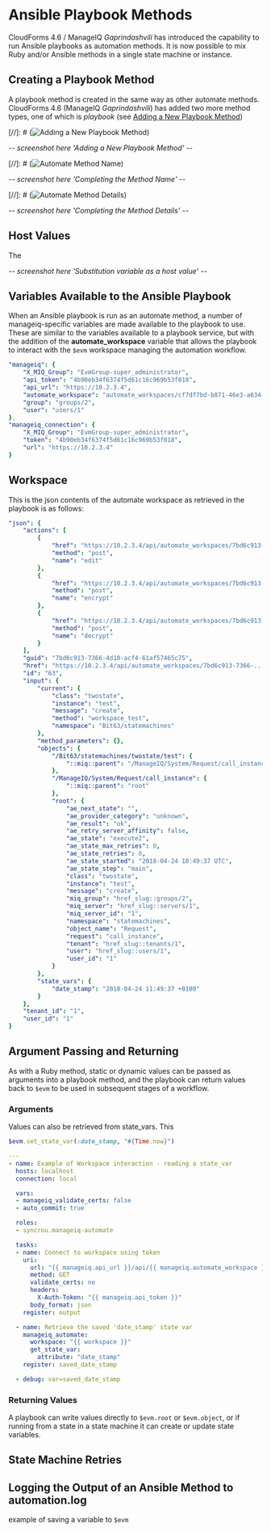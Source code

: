 # Ansible Playbook Methods

CloudForms 4.6 / ManageIQ *Gaprindashvili* has introduced the capability to run Ansible playbooks as automation methods. It is now possible to mix Ruby and/or Ansible methods in a single state machine or instance.

## Creating a Playbook Method

A playbook method is created in the same way as other automate
methods. CloudForms 4.6 (ManageIQ *Gaprindashvili*) has added two more
method types, one of which is *playbook* (see
[Adding a New Playbook Method](#i1))

[//]: # (![Adding a New Playbook Method](images/adding_a_new_automate_method.png))

_-- screenshot here 'Adding a New Playbook Method' --_



[//]: # (![Automate Method Name](images/automate_method_name.png))

_-- screenshot here 'Completing the Method Name' --_



[//]: # (![Automate Method Details](images/automate_method_details_1.png))

_-- screenshot here 'Completing the Method Details' --_


## Host Values

The 

_-- screenshot here 'Substitution variable as a host value' --_

## Variables Available to the Ansible Playbook

When an Ansible playbook is run as an automate method, a number of manageiq-specific variables are made available to the playbook to use. These are similar to the variables available to a playbook service, but with the addition of the **automate\_workspace** variable that allows the playbook to interact with the `$evm` workspace managing the automation workflow.

``` yaml
"manageiq": {
    "X_MIQ_Group": "EvmGroup-super_administrator",
    "api_token": "4b90eb34f6374f5d61c16c969b53f018",
    "api_url": "https://10.2.3.4",
    "automate_workspace": "automate_workspaces/cf7df7bd-b871-46e3-a634-a3c30d644e5c",
    "group": "groups/2",
    "user": "users/1"
},
"manageiq_connection": {
    "X_MIQ_Group": "EvmGroup-super_administrator",
    "token": "4b90eb34f6374f5d61c16c969b53f018",
    "url": "https://10.2.3.4"
}
```



## Workspace

This is the json contents of the automate workspace as retrieved in the playbook is as follows:

``` yaml
"json": {
    "actions": [
        {
            "href": "https://10.2.3.4/api/automate_workspaces/7bd6c913-7366-...",
            "method": "post",
            "name": "edit"
        },
        {
            "href": "https://10.2.3.4/api/automate_workspaces/7bd6c913-7366-...",
            "method": "post",
            "name": "encrypt"
        },
        {
            "href": "https://10.2.3.4/api/automate_workspaces/7bd6c913-7366-...",
            "method": "post",
            "name": "decrypt"
        }
    ],
    "guid": "7bd6c913-7366-4d10-acf4-61af57465c75",
    "href": "https://10.2.3.4/api/automate_workspaces/7bd6c913-7366-...",
    "id": "63",
    "input": {
        "current": {
            "class": "twostate",
            "instance": "test",
            "message": "create",
            "method": "workspace_test",
            "namespace": "Bit63/statemachines"
        },
        "method_parameters": {},
        "objects": {
            "/Bit63/statemachines/twostate/test": {
                "::miq::parent": "/ManageIQ/System/Request/call_instance"
            },
            "/ManageIQ/System/Request/call_instance": {
                "::miq::parent": "root"
            },
            "root": {
                "ae_next_state": "",
                "ae_provider_category": "unknown",
                "ae_result": "ok",
                "ae_retry_server_affinity": false,
                "ae_state": "execute2",
                "ae_state_max_retries": 0,
                "ae_state_retries": 0,
                "ae_state_started": "2018-04-24 10:49:37 UTC",
                "ae_state_step": "main",
                "class": "twostate",
                "instance": "test",
                "message": "create",
                "miq_group": "href_slug::groups/2",
                "miq_server": "href_slug::servers/1",
                "miq_server_id": "1",
                "namespace": "statemachines",
                "object_name": "Request",
                "request": "call_instance",
                "tenant": "href_slug::tenants/1",
                "user": "href_slug::users/1",
                "user_id": "1"
            }
        },
        "state_vars": {
            "date_stamp": "2018-04-24 11:49:37 +0100"
        }
    },
    "tenant_id": "1",
    "user_id": "1"
}
```

## Argument Passing and Returning

As with a Ruby method, static or dynamic values can be passed as arguments into a playbook method, and the playbook can return values back to `$evm` to be used in subsequent stages of a workflow.

### Arguments

Values can also be retrieved from state\_vars. This

``` Ruby
$evm.set_state_var(:date_stamp, "#{Time.now}")
```

``` yaml
---
- name: Example of Workspace interaction - reading a state_var
  hosts: localhost
  connection: local

  vars:
  - manageiq_validate_certs: false
  - auto_commit: true

  roles:
  - syncrou.manageiq-automate

  tasks:
  - name: Connect to workspace using token
    uri:
      url: "{{ manageiq.api_url }}/api/{{ manageiq.automate_workspace }}"
      method: GET
      validate_certs: no
      headers:
        X-Auth-Token: "{{ manageiq.api_token }}"
      body_format: json
    register: output

  - name: Retrieve the saved 'date_stamp' state var
    manageiq_automate:
      workspace: "{{ workspace }}"
      get_state_var:
        attribute: "date_stamp"
    register: saved_date_stamp

  - debug: var=saved_date_stamp
```

### Returning Values

A playbook can write values directly to `$evm.root` or `$evm.object`, or if running from a state in a state machine it can create or update state variables.

## State Machine Retries

## Logging the Output of an Ansible Method to automation.log

example of saving a variable to `$evm`
